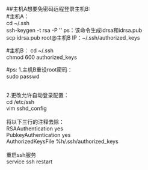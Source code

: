 ##主机A想要免密码远程登录主机B:<br>
#主机A：<br>
cd ~/.ssh<br>
ssh-keygen -t rsa -P ''  ps：该命令生成idrsa和idrsa.pub<br>
scp idrsa.pub root@主机B IP：~/.ssh/authorized_keys<br>

#主机B：
cd ~/.ssh<br>
chmod 600 authorized_keys<br>


#ps:
1.主机B重设root密码：<br>
sudo passwd<br><br>

2.更改允许自动登录配置：<br>
cd /etc/ssh<br>
vim sshd_config<br><br>
将以下三行的注释去除：<br>
RSAAuthentication yes<br>
PubkeyAuthentication yes<br>
AuthorizedKeysFile      %h/.ssh/authorized_keys<br><br>
重启ssh服务<br>
service ssh restart
